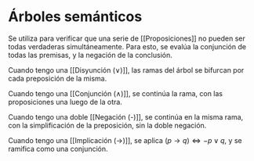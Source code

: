 # Árboles semánticos
Se utiliza para verificar que una serie de [[Proposiciones]] no pueden ser todas verdaderas simultáneamente. Para esto, se evalúa la conjunción de todas las premisas, y la negación de la conclusión.

Cuando tengo una [[Disyunción (∨)]], las ramas del árbol se bifurcan por cada preposición de la misma.

Cuando tengo una [[Conjunción (∧)]], se continúa la rama, con las proposiciones una luego de la otra.

Cuando tengo una doble [[Negación (-)]], se continúa en la misma rama, con la simplificación de la preposición, sin la doble negación.

Cuando tengo una [[Implicación (→)]], se aplica $(p\rightarrow q)\Leftrightarrow -p \lor q$, y se ramifica como una conjunción.